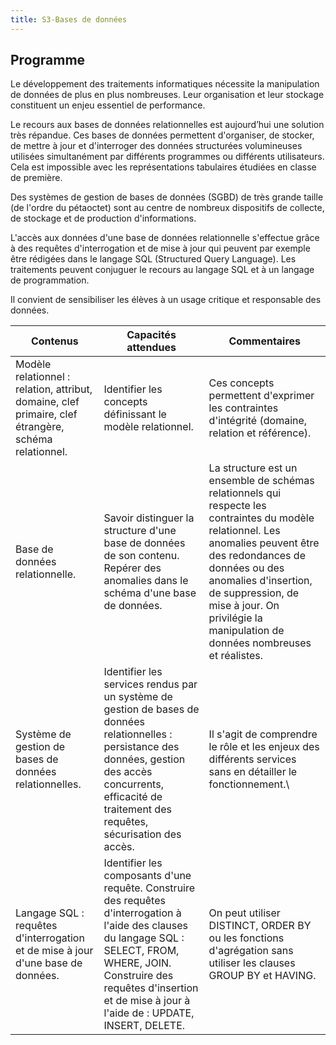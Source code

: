 ```yaml
---
title: S3-Bases de données
---
```


## Programme

Le développement des traitements informatiques nécessite la manipulation de données de
plus en plus nombreuses. Leur organisation et leur stockage constituent un enjeu essentiel
de performance.

Le recours aux bases de données relationnelles est aujourd’hui une solution très répandue.
Ces bases de données permettent d'organiser, de stocker, de mettre à jour et d'interroger
des données structurées volumineuses utilisées simultanément par différents programmes
ou différents utilisateurs. Cela est impossible avec les représentations tabulaires étudiées en
classe de première.

Des systèmes de gestion de bases de données (SGBD) de très grande taille (de l'ordre du
pétaoctet) sont au centre de nombreux dispositifs de collecte, de stockage et de production
d'informations.

L'accès aux données d'une base de données relationnelle s'effectue grâce à des requêtes
d'interrogation et de mise à jour qui peuvent par exemple être rédigées dans le langage SQL
(Structured Query Language). Les traitements peuvent conjuguer le recours au langage SQL
et à un langage de programmation.

Il convient de sensibiliser les élèves à un usage critique et responsable des données.

|**Contenus** |**Capacités attendues** |**Commentaires**|
|---|---|---|
|Modèle relationnel : relation, attribut, domaine, clef primaire, clef étrangère, schéma relationnel.|Identifier les concepts définissant le modèle relationnel.|Ces concepts permettent d'exprimer les contraintes d'intégrité (domaine, relation et référence).|
|Base de données relationnelle.|Savoir distinguer la structure d'une base de données de son contenu. Repérer des anomalies dans le schéma d'une base de données.| La structure est un ensemble de schémas relationnels qui respecte les contraintes du modèle relationnel. Les anomalies peuvent être des redondances de données ou des anomalies d'insertion, de suppression, de mise à jour. On privilégie la manipulation de données nombreuses et réalistes.|
|Système de gestion de bases de données relationnelles.| Identifier les services rendus par un système de gestion de bases de données relationnelles : persistance des données, gestion des accès concurrents, efficacité de traitement des requêtes, sécurisation des accès.| Il s'agit de comprendre le rôle et les enjeux des différents services sans en détailler le fonctionnement.\
|Langage SQL : requêtes d'interrogation et de mise à jour d'une base de données.|Identifier les composants d'une requête. Construire des requêtes d'interrogation à l'aide des clauses du langage SQL : SELECT, FROM, WHERE, JOIN. Construire des requêtes d'insertion et de mise à jour à l'aide de : UPDATE, INSERT, DELETE.| On peut utiliser DISTINCT, ORDER BY ou les fonctions d'agrégation sans utiliser les clauses GROUP BY et HAVING.|
